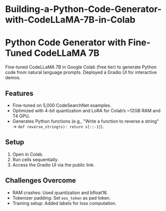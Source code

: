 # Building-a-Python-Code-Generator-with-CodeLLaMA-7B-in-Colab

# Python Code Generator with Fine-Tuned CodeLLaMA 7B
Fine-tuned CodeLLaMA 7B in Google Colab (free tier) to generate Python code from natural language prompts. Deployed a Gradio UI for interactive demos.

## Features
- Fine-tuned on 5,000 CodeSearchNet examples.
- Optimized with 4-bit quantization and LoRA for Colab’s ~12GB RAM and T4 GPU.
- Generates Python functions (e.g., "Write a function to reverse a string" → `def reverse_string(s): return s[::-1]`).

## Setup
1. Open in Colab.
2. Run cells sequentially.
3. Access the Gradio UI via the public link.

## Challenges Overcome
- RAM crashes: Used quantization and bfloat16.
- Tokenizer padding: Set `eos_token` as pad token.
- Training setup: Added labels for loss computation.
